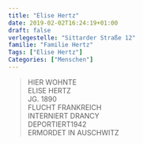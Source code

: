 ```yaml
---
title: "Elise Hertz"
date: 2019-02-02T16:24:19+01:00
draft: false
verlegestelle: "Sittarder Straße 12"
familie: "Familie Hertz"
Tags: ["Elise Hertz"]
Categories: ["Menschen"]
---
```


> HIER WOHNTE <br />
> ELISE HERTZ <br />
> JG. 1890 <br />
> FLUCHT FRANKREICH <br />
> INTERNIERT DRANCY <br />
> DEPORTIERT1942 <br />
> ERMORDET IN AUSCHWITZ <br />
